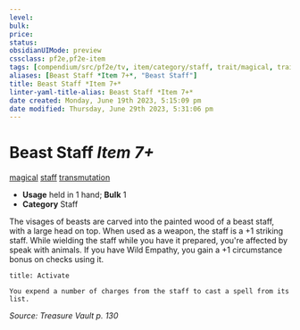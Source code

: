 ```yaml
---
level:
bulk:
price:
status:
obsidianUIMode: preview
cssclass: pf2e,pf2e-item
tags: [compendium/src/pf2e/tv, item/category/staff, trait/magical, trait/staff, trait/transmutation]
aliases: [Beast Staff *Item 7+*, "Beast Staff"]
title: Beast Staff *Item 7+*
linter-yaml-title-alias: Beast Staff *Item 7+*
date created: Monday, June 19th 2023, 5:15:09 pm
date modified: Thursday, June 29th 2023, 5:31:06 pm
---
```


# Beast Staff *Item 7+*

[magical](rules/traits/magical.md) [staff](rules/traits/staff.md) [transmutation](rules/traits/transmutation.md)  

- **Usage** held in 1 hand; **Bulk** 1
- **Category** Staff

The visages of beasts are carved into the painted wood of a beast staff, with a large head on top. When used as a weapon, the staff is a +1 striking staff. While wielding the staff while you have it prepared, you're affected by speak with animals. If you have Wild Empathy, you gain a +1 circumstance bonus on checks using it.

```ad-embed-ability
title: Activate

You expend a number of charges from the staff to cast a spell from its list.
```

*Source: Treasure Vault p. 130*
